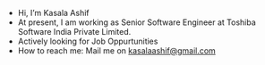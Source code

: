 - Hi, I’m Kasala Ashif
- At present, I am working as Senior Software Engineer at Toshiba Software India Private Limited.
- Actively looking for Job Oppurtunities
- How to reach me: Mail me on kasalaashif@gmail.com

<!---
kasalaashif/kasalaashif is a ✨ special ✨ repository because its `README.md` (this file) appears on your GitHub profile.
You can click the Preview link to take a look at your changes.
--->
